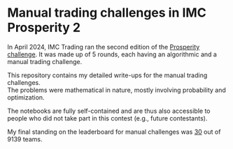 # Manual trading challenges in IMC Prosperity 2

In April 2024, IMC Trading ran the second edition of the [Prosperity challenge](https://prosperity.imc.com/).
It was made up of 5 rounds, each having an algorithmic and a manual trading challenge.

This repository contains my detailed write-ups for the manual trading challenges.  
The problems were mathematical in nature, mostly involving probability and optimization.

The notebooks are fully self-contained and are thus also accessible to people who did not take part in this contest (e.g., future contestants).

My final standing on the leaderboard for manual challenges was [30](https://i.imgur.com/azVc9nI.png) out of 9139 teams.